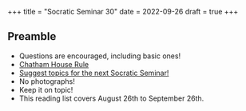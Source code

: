 +++
title = "Socratic Seminar 30"
date = 2022-09-26
draft = true
+++

Preamble
--------
- Questions are encouraged, including basic ones!
- [Chatham House Rule](https://www.chathamhouse.org/about-us/chatham-house-rule)
- [Suggest topics for the next Socratic Seminar!](https://github.com/sf-bitcoin-devs/sf-bitcoin-devs/issues/new/choose)
- No photographs!
- Keep it on topic!
- This reading list covers August 26th to September 26th.
